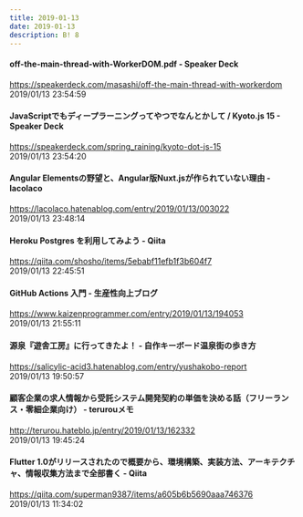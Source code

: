 ```yaml
---
title: 2019-01-13
date: 2019-01-13
description: B! 8
---
```


#### off-the-main-thread-with-WorkerDOM.pdf - Speaker Deck
https://speakerdeck.com/masashi/off-the-main-thread-with-workerdom<br>
2019/01/13 23:54:59<br>


#### JavaScriptでもディープラーニングってやつでなんとかして / Kyoto.js 15 - Speaker Deck
https://speakerdeck.com/spring_raining/kyoto-dot-js-15<br>
2019/01/13 23:54:20<br>


#### Angular Elementsの野望と、Angular版Nuxt.jsが作られていない理由 - lacolaco
https://lacolaco.hatenablog.com/entry/2019/01/13/003022<br>
2019/01/13 23:48:14<br>


#### Heroku Postgres を利用してみよう - Qiita
https://qiita.com/shosho/items/5ebabf11efb1f3b604f7<br>
2019/01/13 22:45:51<br>


#### GitHub Actions 入門 - 生産性向上ブログ
https://www.kaizenprogrammer.com/entry/2019/01/13/194053<br>
2019/01/13 21:55:11<br>


#### 源泉『遊舎工房』に行ってきたよ！ - 自作キーボード温泉街の歩き方
https://salicylic-acid3.hatenablog.com/entry/yushakobo-report<br>
2019/01/13 19:50:57<br>


#### 顧客企業の求人情報から受託システム開発契約の単価を決める話（フリーランス・零細企業向け） - terurouメモ
http://terurou.hateblo.jp/entry/2019/01/13/162332<br>
2019/01/13 19:45:24<br>


#### Flutter 1.0がリリースされたので概要から、環境構築、実装方法、アーキテクチャ、情報収集方法まで全部書く - Qiita
https://qiita.com/superman9387/items/a605b6b5690aaa746376<br>
2019/01/13 11:34:02<br>


